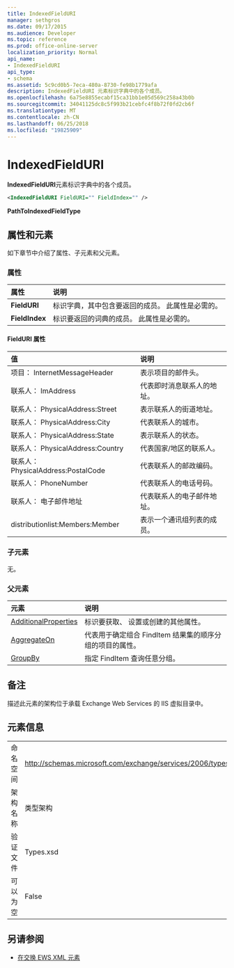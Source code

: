 ```yaml
---
title: IndexedFieldURI
manager: sethgros
ms.date: 09/17/2015
ms.audience: Developer
ms.topic: reference
ms.prod: office-online-server
localization_priority: Normal
api_name:
- IndexedFieldURI
api_type:
- schema
ms.assetid: 5c9cd0b5-7eca-480a-8730-fe98b1779afa
description: IndexedFieldURI 元素标识字典中的各个成员。
ms.openlocfilehash: 6a75e8855ecabf15ca31bb1e05d569c258a43b0b
ms.sourcegitcommit: 34041125dc8c5f993b21cebfc4f8b72f0fd2cb6f
ms.translationtype: MT
ms.contentlocale: zh-CN
ms.lasthandoff: 06/25/2018
ms.locfileid: "19825909"
---
```

# <a name="indexedfielduri"></a>IndexedFieldURI

**IndexedFieldURI**元素标识字典中的各个成员。 
  
```xml
<IndexedFieldURI FieldURI="" FieldIndex="" />
```

 **PathToIndexedFieldType**
## <a name="attributes-and-elements"></a>属性和元素

如下章节中介绍了属性、子元素和父元素。
  
### <a name="attributes"></a>属性

|**属性**|**说明**|
|:-----|:-----|
|**FieldURI** <br/> |标识字典，其中包含要返回的成员。 此属性是必需的。  <br/> |
|**FieldIndex** <br/> |标识要返回的词典的成员。 此属性是必需的。  <br/> |
   
#### <a name="fielduri-attribute"></a>FieldURI 属性

|**值**|**说明**|
|:-----|:-----|
|项目： InternetMessageHeader  <br/> |表示项目的邮件头。  <br/> |
|联系人： ImAddress  <br/> |代表即时消息联系人的地址。  <br/> |
|联系人： PhysicalAddress:Street  <br/> |表示联系人的街道地址。  <br/> |
|联系人： PhysicalAddress:City  <br/> |代表联系人的城市。  <br/> |
|联系人： PhysicalAddress:State  <br/> |表示联系人的状态。  <br/> |
|联系人： PhysicalAddress:Country  <br/> |代表国家/地区的联系人。  <br/> |
|联系人： PhysicalAddress:PostalCode  <br/> |代表联系人的邮政编码。  <br/> |
|联系人： PhoneNumber  <br/> |代表联系人的电话号码。  <br/> |
|联系人： 电子邮件地址  <br/> |代表联系人的电子邮件地址。  <br/> |
|distributionlist:Members:Member  <br/> |表示一个通讯组列表的成员。  <br/> |
   
### <a name="child-elements"></a>子元素

无。
  
### <a name="parent-elements"></a>父元素

|**元素**|**说明**|
|:-----|:-----|
|[AdditionalProperties](additionalproperties.md) <br/> |标识要获取、 设置或创建的其他属性。  <br/> |
|[AggregateOn](aggregateon.md) <br/> |代表用于确定组合 FindItem 结果集的顺序分组的项目的属性。  <br/> |
|[GroupBy](groupby.md) <br/> |指定 FindItem 查询任意分组。  <br/> |
   
## <a name="remarks"></a>备注

描述此元素的架构位于承载 Exchange Web Services 的 IIS 虚拟目录中。
  
## <a name="element-information"></a>元素信息

|||
|:-----|:-----|
|命名空间  <br/> |http://schemas.microsoft.com/exchange/services/2006/types  <br/> |
|架构名称  <br/> |类型架构  <br/> |
|验证文件  <br/> |Types.xsd  <br/> |
|可以为空  <br/> |False  <br/> |
   
## <a name="see-also"></a>另请参阅



- [在交换 EWS XML 元素](ews-xml-elements-in-exchange.md)

